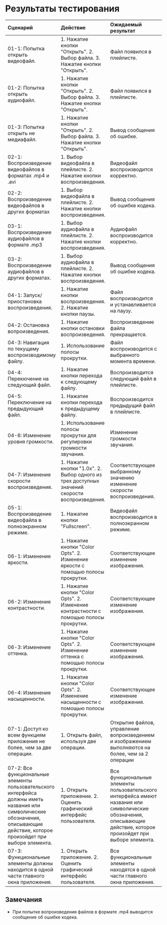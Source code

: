 # Результаты тестирования

|Сценарий|Действие|Ожидаемый результат|Фактический результат|Оценка|
|:---|:---|:---|:---|:---|
|01-1: Попытка открыть видеофайл.|1. Нажатие кнопки "Открыть". 2. Выбор файла. 3. Нажатие кнопки "Открыть".|Файл появился в плейлисте.|Файл появился в плейлисте.|Тест пройден|
|01-2: Попытка открыть аудиофайл.|1. Нажатие кнопки "Открыть". 2. Выбор файла. 3. Нажатие кнопки "Открыть".|Файл появился в плейлисте.|Файл появился в плейлисте.|Тест пройден|
|01-3: Попытка открыть не медиафайл.|1. Нажатие кнопки "Открыть". 2. Выбор файла. 3. Нажатие кнопки "Открыть".|Вывод сообщения об ошибке.|Вывод сообщения об ошибке.| Тест пройден|
|02-1: Воспроизведение видеофайлов в форматах .mp4 и .avi|1. Выбор видеофайла в плейлисте. 2. Нажатие кнопки воспроизведения.|Видеофайл воспроизводится корректно.|Вывод сообщения об ошибке кодека.| Тест не пройден|
|02-2: Воспроизведение видеофайлов в других форматах|1. Выбор видеофайла в плейлисте. 2. Нажатие кнопки воспроизведения.|Вывод сообщения об ошибке кодека.|Вывод сообщения об ошибке кодека.| Тест пройден|
|03-1: Воспроизведение аудиофайлов в формате .mp3|1. Выбор аудиофайла в плейлисте. 2. Нажатие кнопки воспроизведения.|Аудиофайл воспроизводится корректно.|Аудиофайл воспроизводится корректно.| Тест пройден|
|03-2: Воспроизведение аудиофайлов в других форматах.|1. Выбор аудиофайла в плейлисте. 2. Нажатие кнопки воспроизведения.|Вывод сообщения об ошибке кодека.|Вывод сообщения об ошибке кодека. | Тест пройден|
|04-1: Запуск/приостановка воспроизведения.|1. Нажатие кнопки воспроизведения. 2. Нажатие кнопки паузы.|Файл воспроизводится и устанавливается на паузу.|Файл воспроизводится и устанавливается на паузу.| Тест пройден|
|04-2: Остановка вопроизведения.|1. Нажатие кнопки остановки воспроизведения.|Воспроизведение файла прекращается.| Воспроизведение файла прекращается.| Тест пройден|
|04-3: Навигация по текущему воспроизводимому файлу.|1. Использование полосы прокрутки.|Файл воспроизводится с выбранного момента времени.|Файл воспроизводится с выбранного момента времени.| Тест пройден|
|04-4: Перекючение на следующий файл.|1. Нажатие кнопки перехода к следующему файлу.|Воспроизводится следующий файл в плейлисте.|Воспроизводится следующий файл в плейлисте.| Тест пройден|
|04-5: Переключение на предыдующий файл.|1. Нажатие кнопки перехода к предыдущему файлу.|Воспроизводится предыдущий файл в плейлисте.|Воспроизводится предыдущий файл в плейлисте.| Тест пройден|
|04-6: Изменение уровня громкости.|1. Использование полосы прокрутки для регулировки громкости звучания.|Изменение громкости звучания.|Изменение громкости звучания.| Тест пройден|
|04-7: Изменение скорости воспроизведения.|1. Нажатие кнопки "1.0x". 2. Выбор одного из трех доступных значений скорости воспроизведения.|Соответствующее выбранному значению изменение скорости воспроизведения.|Соответствующее выбранному значению изменение скорости воспроизведения.|Тест пройден|
|05-1: Воспроизведение видеофайла в полноэкранном режиме.|1. Нажатие кнопки "Fullscreen".|Видеофайл воспроизводится в полноэкранном режиме.|Видеофайл воспроизводится в полноэкранном режиме.|Тест пройден|
|06-1: Изменение яркости.|1. Нажатие кнопки "Color Opts". 2. Изменение яркости с помощью полосы прокрутки.|Соответствующее изменение изображения.|Соответствующее изменение изображения.| Тест пройден|
|06-2: Изменение контрастности.|1. Нажатие кнопки "Color Opts". 2. Изменение контрастности с помощью полосы прокрутки.|Соответствующее изменение изображения.|Соответствующее изменение изображения.|Тест пройден|
|06-3: Изменение оттенка.|1. Нажатие кнопки "Color Opts". 2. Изменение оттенка с помощью полосы прокрутки.|Соответствующее изменение изображения.|Соответствующее изменение изображения.|Тест пройден|
|06-4: Изменение насыщенности.|1. Нажатие кнопки "Color Opts". 2. Изменение насыщенности с помощью полосы прокрутки.|Соответствующее изменение изображения.|Соответствующее изменение изображения.| Тест пройден|
|07-1: Доступ ко всем функциям приложения не более, чем за две операции.|1. Открыть файл, используя две операции.|Открытие файлов, управление вопроизведением и изображением выполняются на более, чем за 2 операции|Открытие файлов, управление вопроизведением и изображением выполняются на более, чем за 2 операции| Тест пройден|
|07-2: Все функциональные элементы пользовательского интерфейса должны иметь названия или символические обозначения, описывающие действие, которое произойдет при выборе элемента.|1. Открыть приложение. 2. Оценить графический интерфейс пользователя.|Все функциональные элементы пользовательского интерфейса имеют названия или символические обозначения, описывающие действие, которое произойдет при выборе элемента.|Все функциональные элементы пользовательского интерфейса имеют названия или символические обозначения, описывающие действие, которое произойдет при выборе элемента.| Тест пройден|
|07-3: Функциональные элементы должны находится в одной части главного окна приложения.|1. Открыть приложение. 2. Оценить графический интерфейс пользователя.|Все функциональные элементы находятся в одной части главного окна приложения.|Все функциональные элементы находятся в одной части главного окна приложения.| Тест пройден|

## Замечания

* При попытке вопроизведения файлов в формате .mp4 выводится сообщение об ошибке кодека.
